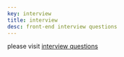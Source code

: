 ```yaml
---
key: interview
title: interview
desc: front-end interview questions
---
```


please visit [interview questions](https://www.yuque.com/webknowledge/cohzls)

